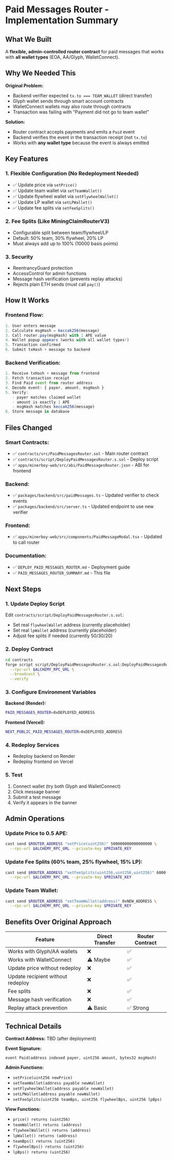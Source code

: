 # Paid Messages Router - Implementation Summary

## What We Built

A **flexible, admin-controlled router contract** for paid messages that works with **all wallet types** (EOA, AA/Glyph, WalletConnect).

## Why We Needed This

**Original Problem:**
- Backend verifier expected `tx.to === TEAM_WALLET` (direct transfer)
- Glyph wallet sends through smart account contracts
- WalletConnect wallets may also route through contracts
- Transaction was failing with "Payment did not go to team wallet"

**Solution:**
- Router contract accepts payments and emits a `Paid` event
- Backend verifies the event in the transaction receipt (not `tx.to`)
- Works with **any wallet type** because the event is always emitted

## Key Features

### 1. **Flexible Configuration** (No Redeployment Needed)
- ✅ Update price via `setPrice()`
- ✅ Update team wallet via `setTeamWallet()`
- ✅ Update flywheel wallet via `setFlywheelWallet()`
- ✅ Update LP wallet via `setLPWallet()`
- ✅ Update fee splits via `setFeeSplits()`

### 2. **Fee Splits** (Like MiningClaimRouterV3)
- Configurable split between team/flywheel/LP
- Default: 50% team, 30% flywheel, 20% LP
- Must always add up to 100% (10000 basis points)

### 3. **Security**
- ReentrancyGuard protection
- AccessControl for admin functions
- Message hash verification (prevents replay attacks)
- Rejects plain ETH sends (must call `pay()`)

## How It Works

### Frontend Flow:
```typescript
1. User enters message
2. Calculate msgHash = keccak256(message)
3. Call router.pay(msgHash) with 1 APE value
4. Wallet popup appears (works with all wallet types!)
5. Transaction confirmed
6. Submit txHash + message to backend
```

### Backend Verification:
```typescript
1. Receive txHash + message from frontend
2. Fetch transaction receipt
3. Find Paid event from router address
4. Decode event: { payer, amount, msgHash }
5. Verify:
   - payer matches claimed wallet
   - amount is exactly 1 APE
   - msgHash matches keccak256(message)
6. Store message in database
```

## Files Changed

### Smart Contracts:
- ✅ `contracts/src/PaidMessagesRouter.sol` - Main router contract
- ✅ `contracts/script/DeployPaidMessagesRouter.s.sol` - Deploy script
- ✅ `apps/minerboy-web/src/abi/PaidMessagesRouter.json` - ABI for frontend

### Backend:
- ✅ `packages/backend/src/paidMessages.ts` - Updated verifier to check events
- ✅ `packages/backend/src/server.ts` - Updated endpoint to use new verifier

### Frontend:
- ✅ `apps/minerboy-web/src/components/PaidMessageModal.tsx` - Updated to call router

### Documentation:
- ✅ `DEPLOY_PAID_MESSAGES_ROUTER.md` - Deployment guide
- ✅ `PAID_MESSAGES_ROUTER_SUMMARY.md` - This file

## Next Steps

### 1. Update Deploy Script
Edit `contracts/script/DeployPaidMessagesRouter.s.sol`:
- Set real `flywheelWallet` address (currently placeholder)
- Set real `lpWallet` address (currently placeholder)
- Adjust fee splits if needed (currently 50/30/20)

### 2. Deploy Contract
```bash
cd contracts
forge script script/DeployPaidMessagesRouter.s.sol:DeployPaidMessagesRouter \
  --rpc-url $ALCHEMY_RPC_URL \
  --broadcast \
  --verify
```

### 3. Configure Environment Variables

**Backend (Render):**
```bash
PAID_MESSAGES_ROUTER=0xDEPLOYED_ADDRESS
```

**Frontend (Vercel):**
```bash
NEXT_PUBLIC_PAID_MESSAGES_ROUTER=0xDEPLOYED_ADDRESS
```

### 4. Redeploy Services
- Redeploy backend on Render
- Redeploy frontend on Vercel

### 5. Test
1. Connect wallet (try both Glyph and WalletConnect)
2. Click message banner
3. Submit a test message
4. Verify it appears in the banner

## Admin Operations

### Update Price to 0.5 APE:
```bash
cast send $ROUTER_ADDRESS "setPrice(uint256)" 500000000000000000 \
  --rpc-url $ALCHEMY_RPC_URL --private-key $PRIVATE_KEY
```

### Update Fee Splits (60% team, 25% flywheel, 15% LP):
```bash
cast send $ROUTER_ADDRESS "setFeeSplits(uint256,uint256,uint256)" 6000 2500 1500 \
  --rpc-url $ALCHEMY_RPC_URL --private-key $PRIVATE_KEY
```

### Update Team Wallet:
```bash
cast send $ROUTER_ADDRESS "setTeamWallet(address)" 0xNEW_ADDRESS \
  --rpc-url $ALCHEMY_RPC_URL --private-key $PRIVATE_KEY
```

## Benefits Over Original Approach

| Feature | Direct Transfer | Router Contract |
|---------|----------------|-----------------|
| Works with Glyph/AA wallets | ❌ | ✅ |
| Works with WalletConnect | ⚠️ Maybe | ✅ |
| Update price without redeploy | ❌ | ✅ |
| Update recipient without redeploy | ❌ | ✅ |
| Fee splits | ❌ | ✅ |
| Message hash verification | ❌ | ✅ |
| Replay attack prevention | ⚠️ Basic | ✅ Strong |

## Technical Details

**Contract Address:** TBD (after deployment)

**Event Signature:**
```solidity
event Paid(address indexed payer, uint256 amount, bytes32 msgHash)
```

**Admin Functions:**
- `setPrice(uint256 newPrice)`
- `setTeamWallet(address payable newWallet)`
- `setFlywheelWallet(address payable newWallet)`
- `setLPWallet(address payable newWallet)`
- `setFeeSplits(uint256 teamBps, uint256 flywheelBps, uint256 lpBps)`

**View Functions:**
- `price() returns (uint256)`
- `teamWallet() returns (address)`
- `flywheelWallet() returns (address)`
- `lpWallet() returns (address)`
- `teamBps() returns (uint256)`
- `flywheelBps() returns (uint256)`
- `lpBps() returns (uint256)`

